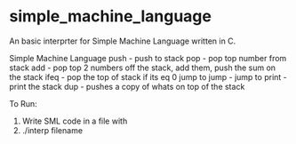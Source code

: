# simple_machine_language
An basic interprter for Simple Machine Language written in C.

Simple Machine Language
  push <num> - push <num> to stack
  pop - pop top number from stack
  add - pop top 2 numbers off the stack, add them, push the sum on the stack
  ifeq <line number> - pop the top of stack if its eq 0 jump to <line number>
  jump <line number> - jump to <line number>
  print - print the stack
  dup  - pushes a copy of whats on top of the stack
  
 To Run:
 1. Write SML code in a file with <filename>
 2. ./interp filename
